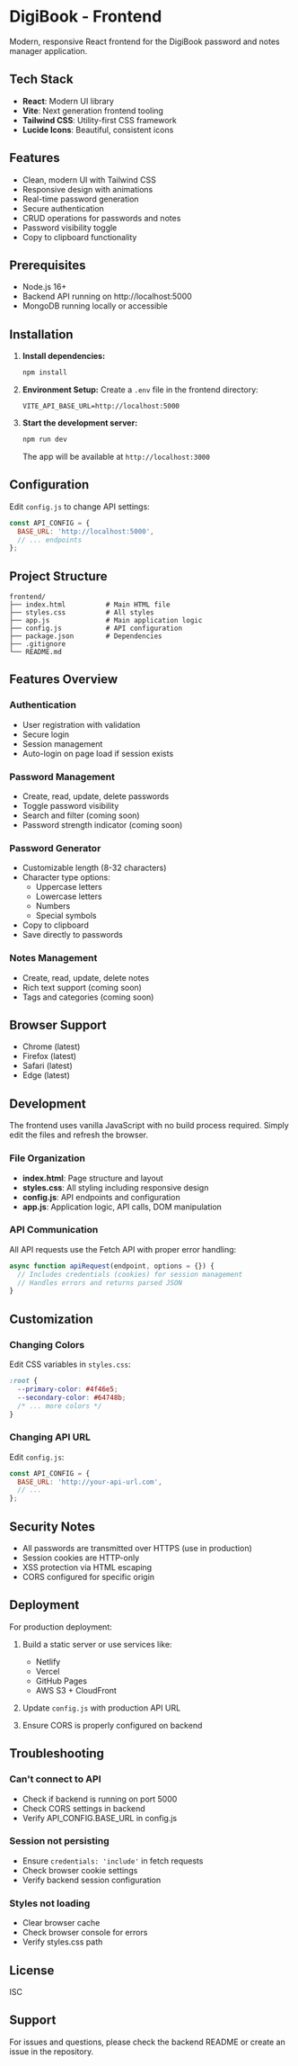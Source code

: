 # DigiBook - Frontend

Modern, responsive React frontend for the DigiBook password and notes manager application.

## Tech Stack

- **React**: Modern UI library
- **Vite**: Next generation frontend tooling
- **Tailwind CSS**: Utility-first CSS framework
- **Lucide Icons**: Beautiful, consistent icons

## Features

- Clean, modern UI with Tailwind CSS
- Responsive design with animations
- Real-time password generation
- Secure authentication
- CRUD operations for passwords and notes
- Password visibility toggle
- Copy to clipboard functionality

## Prerequisites

- Node.js 16+
- Backend API running on http://localhost:5000
- MongoDB running locally or accessible

## Installation

1. **Install dependencies:**
   ```bash
   npm install
   ```

2. **Environment Setup:**
   Create a `.env` file in the frontend directory:
   ```env
   VITE_API_BASE_URL=http://localhost:5000
   ```

3. **Start the development server:**
   ```bash
   npm run dev
   ```

   The app will be available at `http://localhost:3000`

## Configuration

Edit `config.js` to change API settings:

```javascript
const API_CONFIG = {
  BASE_URL: 'http://localhost:5000',
  // ... endpoints
};
```

## Project Structure

```
frontend/
├── index.html          # Main HTML file
├── styles.css          # All styles
├── app.js              # Main application logic
├── config.js           # API configuration
├── package.json        # Dependencies
├── .gitignore
└── README.md
```

## Features Overview

### Authentication
- User registration with validation
- Secure login
- Session management
- Auto-login on page load if session exists

### Password Management
- Create, read, update, delete passwords
- Toggle password visibility
- Search and filter (coming soon)
- Password strength indicator (coming soon)

### Password Generator
- Customizable length (8-32 characters)
- Character type options:
  - Uppercase letters
  - Lowercase letters
  - Numbers
  - Special symbols
- Copy to clipboard
- Save directly to passwords

### Notes Management
- Create, read, update, delete notes
- Rich text support (coming soon)
- Tags and categories (coming soon)

## Browser Support

- Chrome (latest)
- Firefox (latest)
- Safari (latest)
- Edge (latest)

## Development

The frontend uses vanilla JavaScript with no build process required. Simply edit the files and refresh the browser.

### File Organization

- **index.html**: Page structure and layout
- **styles.css**: All styling including responsive design
- **config.js**: API endpoints and configuration
- **app.js**: Application logic, API calls, DOM manipulation

### API Communication

All API requests use the Fetch API with proper error handling:

```javascript
async function apiRequest(endpoint, options = {}) {
  // Includes credentials (cookies) for session management
  // Handles errors and returns parsed JSON
}
```

## Customization

### Changing Colors

Edit CSS variables in `styles.css`:

```css
:root {
  --primary-color: #4f46e5;
  --secondary-color: #64748b;
  /* ... more colors */
}
```

### Changing API URL

Edit `config.js`:

```javascript
const API_CONFIG = {
  BASE_URL: 'http://your-api-url.com',
  // ...
};
```

## Security Notes

- All passwords are transmitted over HTTPS (use in production)
- Session cookies are HTTP-only
- XSS protection via HTML escaping
- CORS configured for specific origin

## Deployment

For production deployment:

1. Build a static server or use services like:
   - Netlify
   - Vercel
   - GitHub Pages
   - AWS S3 + CloudFront

2. Update `config.js` with production API URL

3. Ensure CORS is properly configured on backend

## Troubleshooting

### Can't connect to API
- Check if backend is running on port 5000
- Check CORS settings in backend
- Verify API_CONFIG.BASE_URL in config.js

### Session not persisting
- Ensure `credentials: 'include'` in fetch requests
- Check browser cookie settings
- Verify backend session configuration

### Styles not loading
- Clear browser cache
- Check browser console for errors
- Verify styles.css path

## License

ISC

## Support

For issues and questions, please check the backend README or create an issue in the repository.
